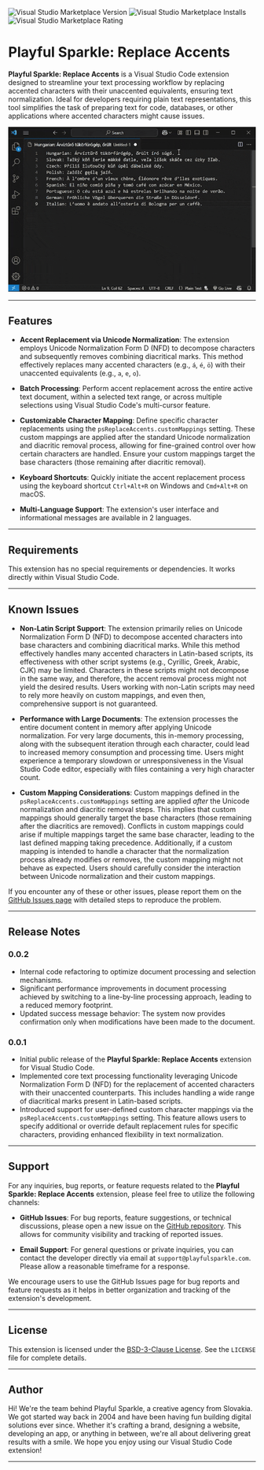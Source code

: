 ![Visual Studio Marketplace Version](https://img.shields.io/visual-studio-marketplace/v/playful-sparkle.ps-replace-accents?style=flat-square)
![Visual Studio Marketplace Installs](https://img.shields.io/visual-studio-marketplace/i/playful-sparkle.ps-replace-accents?style=flat-square)
![Visual Studio Marketplace Rating](https://img.shields.io/visual-studio-marketplace/stars/playful-sparkle.ps-replace-accents?style=flat-square)

# Playful Sparkle: Replace Accents

**Playful Sparkle: Replace Accents** is a Visual Studio Code extension designed to streamline your text processing workflow by replacing accented characters with their unaccented equivalents, ensuring text normalization. Ideal for developers requiring plain text representations, this tool simplifies the task of preparing text for code, databases, or other applications where accented characters might cause issues.

![Usage preview](img/preview.gif "Usage preview")

---

## Features

* **Accent Replacement via Unicode Normalization**: The extension employs Unicode Normalization Form D (NFD) to decompose characters and subsequently removes combining diacritical marks. This method effectively replaces many accented characters (e.g., `á`, `é`, `ö`) with their unaccented equivalents (e.g., `a`, `e`, `o`).

* **Batch Processing**: Perform accent replacement across the entire active text document, within a selected text range, or across multiple selections using Visual Studio Code's multi-cursor feature.

* **Customizable Character Mapping**: Define specific character replacements using the `psReplaceAccents.customMappings` setting. These custom mappings are applied after the standard Unicode normalization and diacritic removal process, allowing for fine-grained control over how certain characters are handled. Ensure your custom mappings target the base characters (those remaining after diacritic removal).

* **Keyboard Shortcuts**: Quickly initiate the accent replacement process using the keyboard shortcut `Ctrl+Alt+R` on Windows and `Cmd+Alt+R` on macOS.

* **Multi-Language Support**: The extension's user interface and informational messages are available in 2 languages.

---

## Requirements

This extension has no special requirements or dependencies. It works directly within Visual Studio Code.

---
## Known Issues

* **Non-Latin Script Support**: The extension primarily relies on Unicode Normalization Form D (NFD) to decompose accented characters into base characters and combining diacritical marks. While this method effectively handles many accented characters in Latin-based scripts, its effectiveness with other script systems (e.g., Cyrillic, Greek, Arabic, CJK) may be limited. Characters in these scripts might not decompose in the same way, and therefore, the accent removal process might not yield the desired results. Users working with non-Latin scripts may need to rely more heavily on custom mappings, and even then, comprehensive support is not guaranteed.

* **Performance with Large Documents**: The extension processes the entire document content in memory after applying Unicode normalization. For very large documents, this in-memory processing, along with the subsequent iteration through each character, could lead to increased memory consumption and processing time. Users might experience a temporary slowdown or unresponsiveness in the Visual Studio Code editor, especially with files containing a very high character count.

* **Custom Mapping Considerations**: Custom mappings defined in the `psReplaceAccents.customMappings` setting are applied *after* the Unicode normalization and diacritic removal steps. This implies that custom mappings should generally target the base characters (those remaining after the diacritics are removed). Conflicts in custom mappings could arise if multiple mappings target the same base character, leading to the last defined mapping taking precedence. Additionally, if a custom mapping is intended to handle a character that the normalization process already modifies or removes, the custom mapping might not behave as expected. Users should carefully consider the interaction between Unicode normalization and their custom mappings.

If you encounter any of these or other issues, please report them on the [GitHub Issues page](https://github.com/playfulsparkle/vscode_ps_replace_accents/issues) with detailed steps to reproduce the problem.

---

## Release Notes

### 0.0.2

* Internal code refactoring to optimize document processing and selection mechanisms.
* Significant performance improvements in document processing achieved by switching to a line-by-line processing approach, leading to a reduced memory footprint.
* Updated success message behavior: The system now provides confirmation only when modifications have been made to the document.

### 0.0.1

* Initial public release of the **Playful Sparkle: Replace Accents** extension for Visual Studio Code.
* Implemented core text processing functionality leveraging Unicode Normalization Form D (NFD) for the replacement of accented characters with their unaccented counterparts. This includes handling a wide range of diacritical marks present in Latin-based scripts.
* Introduced support for user-defined custom character mappings via the `psReplaceAccents.customMappings` setting. This feature allows users to specify additional or override default replacement rules for specific characters, providing enhanced flexibility in text normalization.

---

## Support

For any inquiries, bug reports, or feature requests related to the **Playful Sparkle: Replace Accents** extension, please feel free to utilize the following channels:

* **GitHub Issues**: For bug reports, feature suggestions, or technical discussions, please open a new issue on the [GitHub repository](https://github.com/playfulsparkle/vscode_ps_replace_accents/issues). This allows for community visibility and tracking of reported issues.

* **Email Support**: For general questions or private inquiries, you can contact the developer directly via email at `support@playfulsparkle.com`. Please allow a reasonable timeframe for a response.

We encourage users to use the GitHub Issues page for bug reports and feature requests as it helps in better organization and tracking of the extension's development.

---

## License

This extension is licensed under the [BSD-3-Clause License](https://github.com/playfulsparkle/vscode_ps_replace_accents/blob/main/LICENSE). See the `LICENSE` file for complete details.

---

## Author

Hi! We're the team behind Playful Sparkle, a creative agency from Slovakia. We got started way back in 2004 and have been having fun building digital solutions ever since. Whether it's crafting a brand, designing a website, developing an app, or anything in between, we're all about delivering great results with a smile. We hope you enjoy using our Visual Studio Code extension!

---
